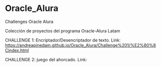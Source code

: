 # Oracle_Alura
Challenges Oracle Alura

Colección de proyectos del programa Oracle-Alura Latam

CHALLENGE 1: Encriptador/Desencriptador de texto.
Link: https://andreapinedam.github.io/Oracle_Alura/Challenge%201/%E2%80%8Cindex.html


CHALLENGE 2: juego del ahorcado.
Link:


